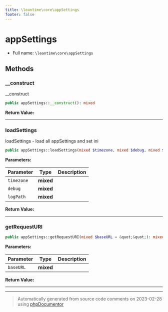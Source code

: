 ```yaml
---
title: \leantime\core\appSettings
footer: false
---
```


# appSettings





* Full name: `\leantime\core\appSettings`



## Methods

### __construct

__construct

```php
public appSettings::__construct(): mixed
```









**Return Value:**





---
### loadSettings

loadSettings - load all appSettings and set ini

```php
public appSettings::loadSettings(mixed $timezone, mixed $debug, mixed $logPath): mixed
```








**Parameters:**

| Parameter | Type | Description |
|-----------|------|-------------|
| `timezone` | **mixed** |  |
| `debug` | **mixed** |  |
| `logPath` | **mixed** |  |


**Return Value:**





---
### getRequestURI



```php
public appSettings::getRequestURI(mixed $baseURL = &quot;&quot;): mixed
```








**Parameters:**

| Parameter | Type | Description |
|-----------|------|-------------|
| `baseURL` | **mixed** |  |


**Return Value:**





---


---
> Automatically generated from source code comments on 2023-02-28 using [phpDocumentor](http://www.phpdoc.org/)
